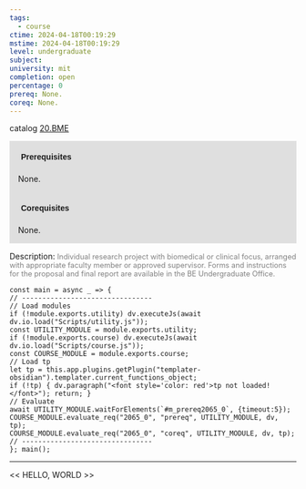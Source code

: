 ```yaml
---
tags:
  - course
ctime: 2024-04-18T00:19:29
mstime: 2024-04-18T00:19:29
level: undergraduate
subject: 
university: mit
completion: open
percentage: 0
prereq: None.
coreq: None.
---
```


catalog [20.BME](http://student.mit.edu/catalog/m20a.html#20.BME)

<span style="display: block; padding: 15px; background-color: rgb(100, 100, 100, 0.2);"><font id="m_prereq2065_0" style="display: block; font-family: Arial, sans-serif; font-weight: bold; padding: 5px">Prerequisites</font><br><span id="prereq2065_0">None.</span></span>
<span style="display: block; padding: 15px; background-color: rgb(100, 100, 100, 0.2);"><font id="m_coreq2065_0" style="display: block; font-family: Arial, sans-serif; font-weight: bold; padding: 5px">Corequisites</font><br><span id="coreq2065_0">None.</span></span>

<font style="">Description:</font>
<font style="color: grey; font-size: 0.8rem;">Individual research project with biomedical or clinical focus, arranged with appropriate faculty member or approved supervisor. Forms and instructions for the proposal and final report are available in the BE Undergraduate Office.</font>

```dataviewjs
const main = async _ => {
// --------------------------------
// Load modules
if (!module.exports.utility) dv.executeJs(await dv.io.load("Scripts/utility.js"));
const UTILITY_MODULE = module.exports.utility;
if (!module.exports.course) dv.executeJs(await dv.io.load("Scripts/course.js"));
const COURSE_MODULE = module.exports.course;
// Load tp
let tp = this.app.plugins.getPlugin("templater-obsidian").templater.current_functions_object;
if (!tp) { dv.paragraph("<font style='color: red'>tp not loaded!</font>"); return; }
// Evaluate
await UTILITY_MODULE.waitForElements(`#m_prereq2065_0`, {timeout:5});
COURSE_MODULE.evaluate_req("2065_0", "prereq", UTILITY_MODULE, dv, tp);
COURSE_MODULE.evaluate_req("2065_0", "coreq", UTILITY_MODULE, dv, tp);
// --------------------------------
}; main();
```

---

<< HELLO, WORLD >>

